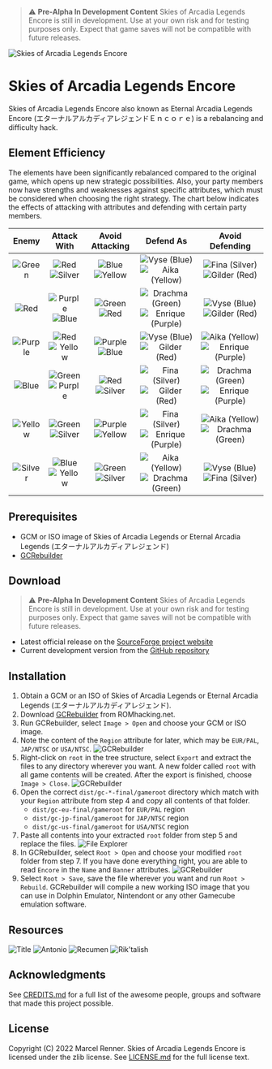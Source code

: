 > :warning: **Pre-Alpha In Development Content**
> Skies of Arcadia Legends Encore is still in development. Use at your own 
> risk and for testing purposes only. Expect that game saves will not be 
> compatible with future releases.

![Skies of Arcadia Legends Encore](doc/logomlt.png)

# Skies of Arcadia Legends Encore

Skies of Arcadia Legends Encore also known as Eternal Arcadia Legends Encore 
(エターナルアルカディアレジェンドＥｎｃｏｒｅ) is a rebalancing and difficulty hack.

## Element Efficiency

The elements have been significantly rebalanced compared to the original game, 
which opens up new strategic possibilities. Also, your party members now have 
strengths and weaknesses against specific attributes, which must be considered 
when choosing the right strategy. The chart below indicates the effects of 
attacking with attributes and defending with certain party members.

| Enemy   | Attack With  | Avoid Attacking | Defend As      | Avoid Defending |
|:-------:|:------------:|:---------------:|:--------------:|:---------------:|
| ![][Gr] | ![][R]![][S] | ![][B]![][Y]    | ![][Vy]![][Ai] | ![][Fi]![][Gi]  |
| ![][Re] | ![][P]![][B] | ![][G]![][R]    | ![][Dr]![][En] | ![][Vy]![][Gi]  |
| ![][Pu] | ![][R]![][Y] | ![][P]![][B]    | ![][Vy]![][Gi] | ![][Ai]![][En]  |
| ![][Bl] | ![][G]![][P] | ![][R]![][S]    | ![][Fi]![][Gi] | ![][Dr]![][En]  |
| ![][Ye] | ![][G]![][S] | ![][P]![][Y]    | ![][Fi]![][En] | ![][Ai]![][Dr]  |
| ![][Si] | ![][B]![][Y] | ![][G]![][S]    | ![][Ai]![][Dr] | ![][Vy]![][Fi]  |

[G]: doc/greenstone.png "Green"
[R]: doc/redstone.png "Red"
[P]: doc/purplestone.png "Purple"
[B]: doc/bluestone.png "Blue"
[Y]: doc/yellowstone.png "Yellow"
[S]: doc/silverstone.png "Silver"
[Vy]: doc/vyse.png "Vyse (Blue)"
[Ai]: doc/aika.png "Aika (Yellow)"
[Fi]: doc/fina.png "Fina (Silver)"
[Dr]: doc/drachma.png "Drachma (Green)"
[En]: doc/enrique.png "Enrique (Purple)"
[Gi]: doc/gilder.png "Gilder (Red)"
[Gr]: doc/greencrest.png "Green"
[Re]: doc/redcrest.png "Red"
[Pu]: doc/purplecrest.png "Purple"
[Bl]: doc/bluecrest.png "Blue"
[Ye]: doc/yellowcrest.png "Yellow"
[Si]: doc/silvercrest.png "Silver"

## Prerequisites

* GCM or ISO image of Skies of Arcadia Legends or Eternal Arcadia Legends
  (エターナルアルカディアレジェンド)
* [GCRebuilder](http://www.romhacking.net/utilities/619/)

## Download

> :warning: **Pre-Alpha In Development Content**
> Skies of Arcadia Legends Encore is still in development. Use at your own 
> risk and for testing purposes only. Expect that game saves will not be 
> compatible with future releases.

* Latest official release on the
  [SourceForge project website](https://sf.net/projects/soale)
* Current development version from the
  [GitHub repository](https://github.com/Taikocuya/SOALE)

## Installation

1. Obtain a GCM or an ISO of Skies of Arcadia Legends or Eternal Arcadia 
   Legends (エターナルアルカディアレジェンド).
2. Download [GCRebuilder](http://www.romhacking.net/utilities/619/) from
   ROMhacking.net.
3. Run GCRebuilder, select `Image > Open` and choose your GCM or ISO image.
4. Note the content of the `Region` attribute for later, which may be 
   `EUR/PAL`, `JAP/NTSC` or `USA/NTSC`.
   ![GCRebuilder](doc/install4.png)
5. Right-click on `root` in the tree structure, select `Export` and extract 
   the files to any directory wherever you want. A new folder called `root` 
   with all game contents will be created. After the export is finished, 
   choose `Image > Close`.
   ![GCRebuilder](doc/install5.png)
6. Open the correct `dist/gc-*-final/gameroot` directory which match with 
   your `Region` attribute from step 4 and copy all contents of that folder.
    * `dist/gc-eu-final/gameroot` for `EUR/PAL` region 
    * `dist/gc-jp-final/gameroot` for `JAP/NTSC` region 
    * `dist/gc-us-final/gameroot` for `USA/NTSC` region 
7. Paste all contents into your extracted `root` folder from step 5 and 
   replace the files.
   ![File Explorer](doc/install7.png)
8. In GCRebuilder, select `Root > Open` and choose your modified `root`
   folder from step 7. If you have done everything right, you are able to 
   read `Encore` in the `Name` and `Banner` attributes.
   ![GCRebuilder](doc/install8.png)
9. Select `Root > Save`, save the file wherever you want and run 
   `Root > Rebuild`. GCRebuilder will compile a new working ISO image that you 
   can use in Dolphin Emulator, Nintendont or any other Gamecube emulation 
   software.

## Resources

![Title](doc/title.png)
![Antonio](doc/antonio.png)
![Recumen](doc/recumen.png)
![Rik'talish](doc/riktalish.png)

## Acknowledgments

See [CREDITS.md](CREDITS.md) for a full list of the awesome people, groups and 
software that made this project possible.

## License

Copyright (C) 2022 Marcel Renner. Skies of Arcadia Legends Encore is 
licensed under the zlib license. See [LICENSE.md](LICENSE.md) for the full 
license text.
